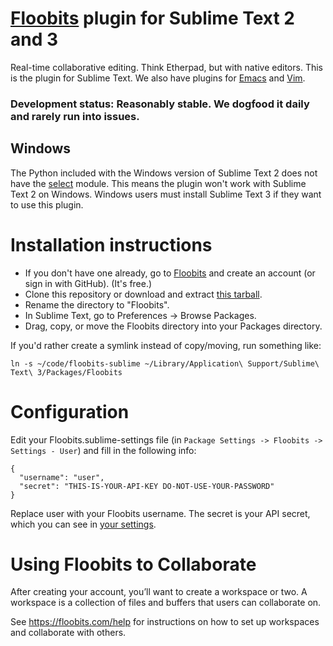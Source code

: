 # [Floobits](https://floobits.com/) plugin for Sublime Text 2 and 3

Real-time collaborative editing. Think Etherpad, but with native editors. This is the plugin for Sublime Text. We also have plugins for [Emacs](https://github.com/Floobits/emacs-plugin) and [Vim](https://github.com/Floobits/vim-plugin).

### Development status: Reasonably stable. We dogfood it daily and rarely run into issues.

## Windows
The Python included with the Windows version of Sublime Text 2 does not have the [select](http://docs.python.org/2/library/select.html) module. This means the plugin won't work with Sublime Text 2 on Windows. Windows users must install Sublime Text 3 if they want to use this plugin.

# Installation instructions

* If you don't have one already, go to [Floobits](https://floobits.com/) and create an account (or sign in with GitHub). (It's free.)
* Clone this repository or download and extract [this tarball](https://github.com/Floobits/floobits-sublime/archive/master.zip).
* Rename the directory to "Floobits".
* In Sublime Text, go to Preferences -> Browse Packages.
* Drag, copy, or move the Floobits directory into your Packages directory.

If you'd rather create a symlink instead of copy/moving, run something like:

    ln -s ~/code/floobits-sublime ~/Library/Application\ Support/Sublime\ Text\ 3/Packages/Floobits

# Configuration

Edit your Floobits.sublime-settings file (in `Package Settings -> Floobits -> Settings - User`) and fill in the following info:

    {
      "username": "user",
      "secret": "THIS-IS-YOUR-API-KEY DO-NOT-USE-YOUR-PASSWORD"
    }

Replace user with your Floobits username. The secret is your API secret, which you can see in [your settings](https://floobits.com/dash/settings/).

# Using Floobits to Collaborate

After creating your account, you’ll want to create a workspace or two. A workspace is a collection of files and buffers that users can collaborate on.

See https://floobits.com/help for instructions on how to set up workspaces and collaborate with others.
